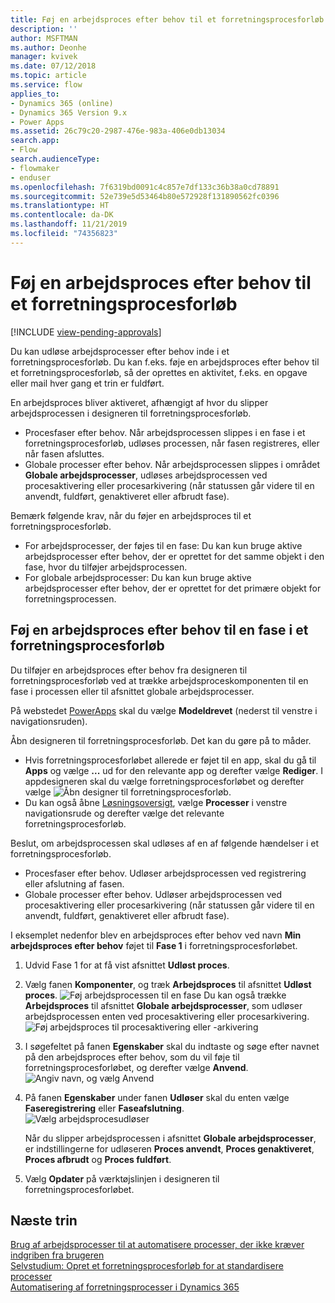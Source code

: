 ```yaml
---
title: Føj en arbejdsproces efter behov til et forretningsprocesforløb
description: ''
author: MSFTMAN
ms.author: Deonhe
manager: kvivek
ms.date: 07/12/2018
ms.topic: article
ms.service: flow
applies_to:
- Dynamics 365 (online)
- Dynamics 365 Version 9.x
- Power Apps
ms.assetid: 26c79c20-2987-476e-983a-406e0db13034
search.app:
- Flow
search.audienceType:
- flowmaker
- enduser
ms.openlocfilehash: 7f6319bd0091c4c857e7df133c36b38a0cd78891
ms.sourcegitcommit: 52e739e5d53464b80e572928f131890562fc0396
ms.translationtype: HT
ms.contentlocale: da-DK
ms.lasthandoff: 11/21/2019
ms.locfileid: "74356823"
---
```

# <a name="add-an-on-demand-workflow-to-a-business-process-flow"></a>Føj en arbejdsproces efter behov til et forretningsprocesforløb
[!INCLUDE [view-pending-approvals](includes/cc-rebrand.md)]

Du kan udløse arbejdsprocesser efter behov inde i et forretningsprocesforløb. Du kan f.eks. føje en arbejdsproces efter behov til et forretningsprocesforløb, så der oprettes en aktivitet, f.eks. en opgave eller mail hver gang et trin er fuldført. 

En arbejdsproces bliver aktiveret, afhængigt af hvor du slipper arbejdsprocessen i designeren til forretningsprocesforløb.
- Procesfaser efter behov. Når arbejdsprocessen slippes i en fase i et forretningsprocesforløb, udløses processen, når fasen registreres, eller når fasen afsluttes. 
- Globale processer efter behov. Når arbejdsprocessen slippes i området **Globale arbejdsprocesser**, udløses arbejdsprocessen ved procesaktivering eller procesarkivering (når statussen går videre til en anvendt, fuldført, genaktiveret eller afbrudt fase). 

Bemærk følgende krav, når du føjer en arbejdsproces til et forretningsprocesforløb.
- For arbejdsprocesser, der føjes til en fase: Du kan kun bruge aktive arbejdsprocesser efter behov, der er oprettet for det samme objekt i den fase, hvor du tilføjer arbejdsprocessen.  
- For globale arbejdsprocesser: Du kan kun bruge aktive arbejdsprocesser efter behov, der er oprettet for det primære objekt for forretningsprocessen.

## <a name="add-an-on-demand-workflow-to-a-business-process-flow-stage"></a>Føj en arbejdsproces efter behov til en fase i et forretningsprocesforløb

Du tilføjer en arbejdsproces efter behov fra designeren til forretningsprocesforløb ved at trække arbejdsproceskomponenten til en fase i processen eller til afsnittet globale arbejdsprocesser. 

På webstedet [PowerApps](https://make.powerapps.com) skal du vælge **Modeldrevet** (nederst til venstre i navigationsruden). 

Åbn designeren til forretningsprocesforløb. Det kan du gøre på to måder.
- Hvis forretningsprocesforløbet allerede er føjet til en app, skal du gå til **Apps** og vælge **...**  ud for den relevante app og derefter vælge **Rediger**. I appdesigneren skal du vælge forretningsprocesforløbet og derefter vælge ![Åbn designer til forretningsprocesforløb](media/dynamics365-open-designer.PNG).  
- Du kan også åbne [Løsningsoversigt](/powerapps/maker/model-driven-apps/advanced-navigation.md#solution-explorer), vælge **Processer** i venstre navigationsrude og derefter vælge det relevante forretningsprocesforløb. 

Beslut, om arbejdsprocessen skal udløses af en af følgende hændelser i et forretningsprocesforløb. 
- Procesfaser efter behov. Udløser arbejdsprocessen ved registrering eller afslutning af fasen. 
- Globale processer efter behov. Udløser arbejdsprocessen ved procesaktivering eller procesarkivering (når statussen går videre til en anvendt, fuldført, genaktiveret eller afbrudt fase). 

I eksemplet nedenfor blev en arbejdsproces efter behov ved navn **Min arbejdsproces efter behov** føjet til **Fase 1** i forretningsprocesforløbet. 

1. Udvid Fase 1 for at få vist afsnittet **Udløst proces**. 
2. Vælg fanen **Komponenter**, og træk **Arbejdsproces** til afsnittet **Udløst proces**.
    ![Føj arbejdsprocessen til en fase](media/add-workflow-to-bpf-1.png) Du kan også trække **Arbejdsproces** til afsnittet **Globale arbejdsprocesser**, som udløser arbejdsprocessen enten ved procesaktivering eller procesarkivering.
 ![Føj arbejdsproces til procesaktivering eller -arkivering](media/add-workflow-to-bpf-global.png)
3. I søgefeltet på fanen **Egenskaber** skal du indtaste og søge efter navnet på den arbejdsproces efter behov, som du vil føje til forretningsprocesforløbet, og derefter vælge **Anvend**.
    ![Angiv navn, og vælg Anvend](media/add-workflow-to-bpf-2.png)
4. På fanen **Egenskaber** under fanen **Udløser** skal du enten vælge **Faseregistrering** eller **Faseafslutning**.  
    ![Vælg arbejdsprocesudløser](media/workflow-trigger.png)
   
    Når du slipper arbejdsprocessen i afsnittet **Globale arbejdsprocesser**, er indstillingerne for udløseren **Proces anvendt**, **Proces genaktiveret**, **Proces afbrudt** og **Proces fuldført**.

5. Vælg **Opdater** på værktøjslinjen i designeren til forretningsprocesforløbet.
 
## <a name="next-steps"></a>Næste trin
[Brug af arbejdsprocesser til at automatisere processer, der ikke kræver indgriben fra brugeren](workflow-processes.md) <br/>
[Selvstudium: Opret et forretningsprocesforløb for at standardisere processer](create-business-process-flow.md) <br/>
[Automatisering af forretningsprocesser i Dynamics 365](https://blogs.msdn.microsoft.com/crm/2017/03/28/business-process-flow-automation-in-dynamics-365/)
